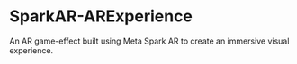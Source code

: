 # SparkAR-ARExperience
An AR game-effect built using Meta Spark AR to create an immersive visual experience.
